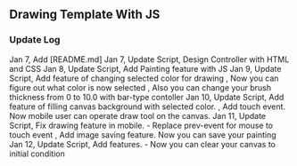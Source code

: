 ## Drawing Template With JS
### Update Log
Jan 7, Add [README.md]
Jan 7, Update Script, Design Controller with HTML and CSS
Jan 8, Update Script, Add Painting feature with JS
Jan 9, Update Script, Add feature of changing selected color for drawing
                    , Now you can figure out what color is now selected
                    , Also you can change your brush thickness from 0 to 10.0 with bar-type contoller
Jan 10, Update Script, Add feature of filling canvas background with selected color.
                        , Add touch event. Now mobile user can operate draw tool on the canvas.
Jan 11, Update Script, Fix drawing feature in mobile.
                        - Replace prev-event for mouse to touch event
                     , Add image saving feature. Now you can save your painting
Jan 12, Update Script, Add features.
                        - Now you can clear your canvas to initial condition